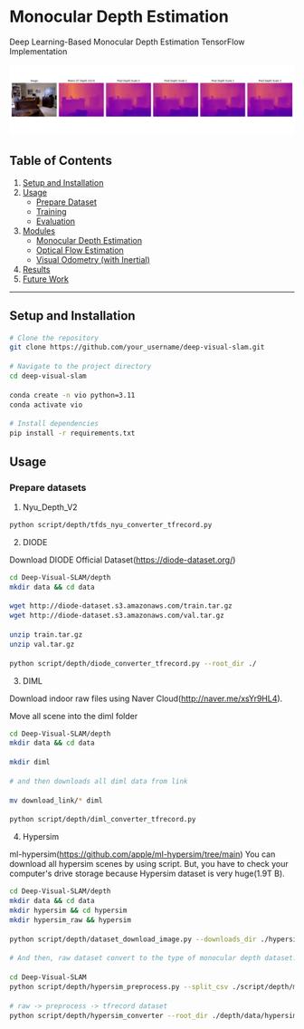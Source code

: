# Monocular Depth Estimation

Deep Learning-Based Monocular Depth Estimation TensorFlow Implementation

![Depth Estimation Result](/assets/depth_result.png)

## Table of Contents

1. [Setup and Installation](#setup-and-installation)
2. [Usage](#usage)
   - [Prepare Dataset](#prepare-datasets)
   - [Training](#training)
   - [Evaluation](#evaluation)
3. [Modules](#modules)
   - [Monocular Depth Estimation](#monocular-depth-estimation)
   - [Optical Flow Estimation](#optical-flow-estimation)
   - [Visual Odometry (with Inertial)](#visual-odometry-with-inertial)
4. [Results](#results)
5. [Future Work](#future-work)

---

## Setup and Installation

```bash
# Clone the repository
git clone https://github.com/your_username/deep-visual-slam.git

# Navigate to the project directory
cd deep-visual-slam

conda create -n vio python=3.11
conda activate vio

# Install dependencies
pip install -r requirements.txt
```

## Usage

### Prepare datasets

1. Nyu_Depth_V2

```bash
python script/depth/tfds_nyu_converter_tfrecord.py
```

2. DIODE

Download DIODE Official Dataset(https://diode-dataset.org/)

```bash
cd Deep-Visual-SLAM/depth
mkdir data && cd data

wget http://diode-dataset.s3.amazonaws.com/train.tar.gz
wget http://diode-dataset.s3.amazonaws.com/val.tar.gz

unzip train.tar.gz
unzip val.tar.gz

python script/depth/diode_converter_tfrecord.py --root_dir ./
```
3. DIML

Download indoor raw files using Naver Cloud(http://naver.me/xsYr9HL4).

Move all scene into the diml folder

```bash
cd Deep-Visual-SLAM/depth
mkdir data && cd data

mkdir diml

# and then downloads all diml data from link

mv download_link/* diml

python script/depth/diml_converter_tfrecord.py
```

4. Hypersim

ml-hypersim(https://github.com/apple/ml-hypersim/tree/main) You can download all hypersim scenes by using script. But, you have to check your computer's drive storage because Hypersim dataset is very huge(1.9T B).

```bash
cd Deep-Visual-SLAM/depth
mkdir data && cd data
mkdir hypersim && cd hypersim
mkdir hypersim_raw && hypersim

python script/depth/dataset_download_image.py --downloads_dir ./hypersim_raw --decompress_dir ./hypersim

# And then, raw dataset convert to the type of monocular depth dataset.

cd Deep-Visual-SLAM
python script/depth/hypersim_preprocess.py --split_csv ./script/depth/metadata_images_split_scene_v1.csv --dataset_dir ./depth/data/hypersim/hypersim/ --output_dir ./depth/data/hypersim/hypersim_output/

# raw -> preprocess -> tfrecord dataset
python script/depth/hypersim_converter --root_dir ./depth/data/hypersim/hypersim_output/ --save_dir ./depth/data/
